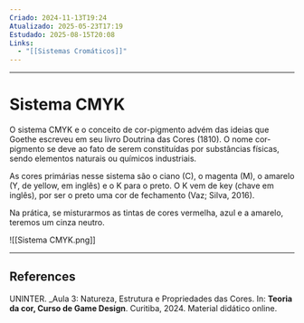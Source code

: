 ```yaml
---
Criado: 2024-11-13T19:24
Atualizado: 2025-05-23T17:19
Estudado: 2025-08-15T20:08
Links:
  - "[[Sistemas Cromáticos]]"
---
```

---
# Sistema CMYK

O sistema CMYK e o conceito de cor-pigmento advém das ideias que Goethe escreveu em seu livro Doutrina das Cores (1810).  O nome cor-pigmento se deve ao fato de serem constituídas por substâncias físicas, sendo elementos naturais ou químicos industriais.

As cores primárias nesse sistema são o ciano (C), o magenta (M), o amarelo (Y, de yellow, em inglês) e o K para o preto. O K vem de key (chave em inglês), por ser o preto uma cor de fechamento (Vaz; Silva, 2016).

Na prática, se misturarmos as tintas de cores vermelha, azul e a amarelo, teremos um cinza neutro.

![[Sistema CMYK.png]]

---
## References

UNINTER.  _Aula 3: Natureza, Estrutura e Propriedades das Cores. In: **Teoria da cor, Curso de Game Design**. Curitiba, 2024. Material didático online.
